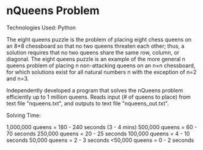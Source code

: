 # nQueens Problem

Technologies Used: Python

The eight queens puzzle is the problem of placing eight chess queens on an 8×8 chessboard so that no two queens threaten each other; thus, a solution requires that no two queens share the same row, column, or diagonal. The eight queens puzzle is an example of the more general n queens problem of placing n non-attacking queens on an n×n chessboard, for which solutions exist for all natural numbers n with the exception of n=2 and n=3.

Independently developed a program that solves the nQueens problem efficiently up to 1 million queens. Reads input (# of queens to place) from text file "nqueens.txt", and outputs to text file "nqueens_out.txt". 

Solving Time:

1,000,000 queens = 180 - 240 seconds (3 - 4 mins)
500,000 queens = 60 - 70 seconds
250,000 queens = 20 - 25 seconds
100,000 queens = 4 - 10 seconds
50,000 queens = 2 - 3 seconds
<50,000 queens = 0 - 2 seconds

